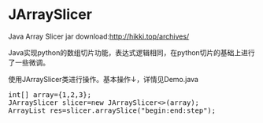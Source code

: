 # JArraySlicer
Java Array Slicer
jar download:http://hikki.top/archives/

Java实现python的数组切片功能，表达式逻辑相同，在python切片的基础上进行了一些微调。

使用JArraySlicer类进行操作。基本操作↓，详情见Demo.java
<pre>
int[] array={1,2,3};
JArraySlicer<Integer> slicer=new JArraySlicer<>(array);
ArrayList<Integer> res=slicer.arraySlice("begin:end:step");
</pre>

